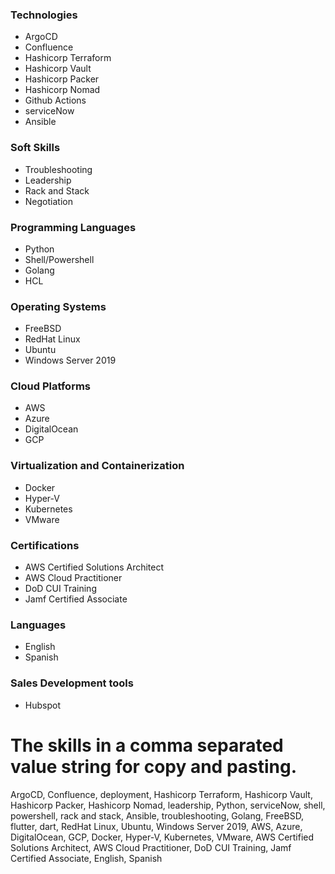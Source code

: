 ### Technologies
- ArgoCD
- Confluence
- Hashicorp Terraform
- Hashicorp Vault
- Hashicorp Packer
- Hashicorp Nomad
- Github Actions
- serviceNow
- Ansible

### Soft Skills
- Troubleshooting
- Leadership
- Rack and Stack
- Negotiation

### Programming Languages
- Python
- Shell/Powershell
- Golang
- HCL

### Operating Systems
- FreeBSD
- RedHat Linux
- Ubuntu
- Windows Server 2019

### Cloud Platforms
- AWS
- Azure
- DigitalOcean
- GCP

### Virtualization and Containerization
- Docker
- Hyper-V
- Kubernetes
- VMware

### Certifications
- AWS Certified Solutions Architect
- AWS Cloud Practitioner
- DoD CUI Training
- Jamf Certified Associate

### Languages
- English
- Spanish

### Sales Development tools
- Hubspot

# The skills in a comma separated value string for copy and pasting.
ArgoCD, Confluence, deployment, Hashicorp Terraform, Hashicorp Vault, Hashicorp Packer, Hashicorp Nomad, leadership, Python, serviceNow, shell, powershell, rack and stack, Ansible, troubleshooting, Golang, FreeBSD, flutter, dart, RedHat Linux, Ubuntu, Windows Server 2019, AWS, Azure, DigitalOcean, GCP, Docker, Hyper-V, Kubernetes, VMware, AWS Certified Solutions Architect, AWS Cloud Practitioner, DoD CUI Training, Jamf Certified Associate, English, Spanish